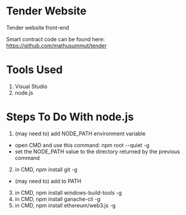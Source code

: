 # Tender Website

Tender website front-end

Smart contract code can be found here: https://github.com/mathusummut/tender

# Tools Used

1. Visual Studio
2. node.js

# Steps To Do With node.js

1. (may need to) add NODE_PATH environment variable
  - open CMD and use this command: npm root --quiet -g
  - set the NODE_PATH value to the directory returned by the previous command
2. in CMD, npm install git -g
  - (may need to) add to PATH
3. in CMD, npm install windows-build-tools -g
4. in CMD, npm install ganache-cli -g
5. in CMD, npm install ethereum/web3.js -g
